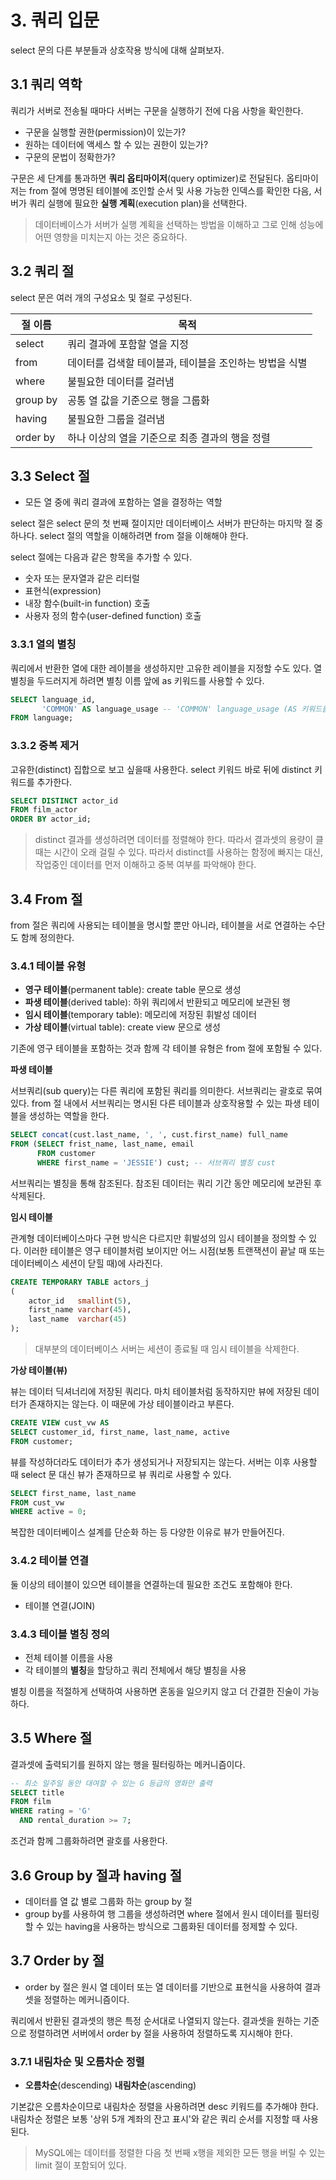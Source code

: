 # 3. 쿼리 입문

select 문의 다른 부분들과 상호작용 방식에 대해 살펴보자.

## 3.1 쿼리 역학

쿼리가 서버로 전송될 때마다 서버는 구문을 실행하기 전에 다음 사항을 확인한다.

- 구문을 실행할 권한(permission)이 있는가?
- 원하는 데이터에 액세스 할 수 있는 권한이 있는가?
- 구문의 문법이 정확한가?

구문은 세 단계를 통과하면 **쿼리 옵티마이저**(query optimizer)로 전달된다. 옵티마이저는 from 절에 명명된 테이블에
조인할 순서 및 사용 가능한 인덱스를 확인한 다음, 서버가 쿼리 실행에 필요한 **실행 계획**(execution plan)을 선택한다.

> 데이터베이스가 서버가 실행 계획을 선택하는 방법을 이해하고 그로 인해 성능에 어떤 영향을 미치는지 아는 것은 중요하다.

## 3.2 쿼리 절

select 문은 여러 개의 구성요소 및 절로 구성된다.

| 절 이름     | 목적                              |
|----------|---------------------------------|
| select   | 쿼리 결과에 포함할 열을 지정                |
| from     | 데이터를 검색할 테이블과, 테이블을 조인하는 방법을 식별 |
| where    | 불필요한 데이터를 걸러냄                   |
| group by | 공통 열 값을 기준으로 행을 그룹화             |
| having   | 불필요한 그룹을 걸러냄                    |
| order by | 하나 이상의 열을 기준으로 최종 결과의 행을 정렬     |

## 3.3 Select 절

- 모든 열 중에 쿼리 결과에 포함하는 열을 결정하는 역할

select 절은 select 문의 첫 번째 절이지만 데이터베이스 서버가 판단하는 마지막 절 중 하나다. select 절의 역할을 이해하려면
from 절을 이해해야 한다.

select 절에는 다음과 같은 항목을 추가할 수 있다.

- 숫자 또는 문자열과 같은 리터럴
- 표현식(expression)
- 내장 함수(built-in function) 호출
- 사용자 정의 함수(user-defined function) 호출

### 3.3.1 열의 별칭

쿼리에서 반환한 열에 대한 레이블을 생성하지만 고유한 레이블을 지정할 수도 있다. 열 별칭을 두드러지게 하려면 별칭 이름 앞에
as 키워드를 사용할 수 있다.

```sql
SELECT language_id,
       'COMMON' AS language_usage -- 'COMMON' language_usage (AS 키워드를 사용하지 않는 방법도 있다.)
FROM language;
```

### 3.3.2 중복 제거

고유한(distinct) 집합으로 보고 싶을때 사용한다. select 키워드 바로 뒤에 distinct 키워드를 추가한다.

```sql
SELECT DISTINCT actor_id
FROM film_actor
ORDER BY actor_id;
```

> distinct 결과를 생성하려면 데이터를 정렬해야 한다. 따라서 결과셋의 용량이 클 때는 시간이 오래 걸릴 수 있다. 따라서
> distinct를 사용하는 함정에 빠지는 대신, 작업중인 데이터를 먼저 이해하고 중복 여부를 파악해야 한다.

## 3.4 From 절

from 절은 쿼리에 사용되는 테이블을 명시할 뿐만 아니라, 테이블을 서로 연결하는 수단도 함께 정의한다.

### 3.4.1 테이블 유형

- **영구 테이블**(permanent table): create table 문으로 생성
- **파생 테이블**(derived table): 하위 쿼리에서 반환되고 메모리에 보관된 행
- **임시 테이블**(temporary table): 메모리에 저장된 휘발성 데이터
- **가상 테이블**(virtual table): create view 문으로 생성

기존에 영구 테이블을 포함하는 것과 함께 각 테이블 유형은 from 절에 포함될 수 있다.

**파생 테이블**

서브쿼리(sub query)는 다른 쿼리에 포함된 쿼리를 의미한다. 서브쿼리는 괄호로 묶여 있다. from 절 내에서 서브쿼리는 명시된
다른 테이블과 상호작용할 수 있는 파생 테이블을 생성하는 역할을 한다.

```sql
SELECT concat(cust.last_name, ', ', cust.first_name) full_name
FROM (SELECT frist_name, last_name, email
      FROM customer
      WHERE first_name = 'JESSIE') cust; -- 서브쿼리 별칭 cust
```

서브쿼리는 별칭을 통해 참조된다. 참조된 데이터는 쿼리 기간 동안 메모리에 보관된 후 삭제된다.

**임시 테이블**

관계형 데이터베이스마다 구현 방식은 다르지만 휘발성의 임시 테이블을 정의할 수 있다. 이러한 테이블은 영구 테이블처럼
보이지만 어느 시점(보통 트랜잭션이 끝날 때 또는 데이터베이스 세션이 닫힐 때)에 사라진다.

```sql
CREATE TEMPORARY TABLE actors_j
(
    actor_id   smallint(5),
    first_name varchar(45),
    last_name  varchar(45)
);
```

> 대부분의 데이터베이스 서버는 세션이 종료될 때 임시 테이블을 삭제한다.

**가상 테이블(뷰)**

뷰는 데이터 딕셔너리에 저장된 쿼리다. 마치 테이블처럼 동작하지만 뷰에 저장된 데이터가 존재하지는 않는다. 이 때문에
가상 테이블이라고 부른다.

```sql
CREATE VIEW cust_vw AS
SELECT customer_id, first_name, last_name, active
FROM customer;
```

뷰를 작성하더라도 데이터가 추가 생성되거나 저장되지는 않는다. 서버는 이후 사용할 때 select 문 대신 뷰가 존재하므로
뷰 쿼리로 사용할 수 있다.

```sql
SELECT first_name, last_name
FROM cust_vw
WHERE active = 0;
```

복잡한 데이터베이스 설계를 단순화 하는 등 다양한 이유로 뷰가 만들어진다.

### 3.4.2 테이블 연결

둘 이상의 테이블이 있으면 테이블을 연결하는데 필요한 조건도 포함해야 한다.

- 테이블 연결(JOIN)

### 3.4.3 테이블 별칭 정의

- 전체 테이블 이름을 사용
- 각 테이블의 **별칭**을 할당하고 쿼리 전체에서 해당 별칭을 사용

별칭 이름을 적절하게 선택하여 사용하면 혼동을 일으키지 않고 더 간결한 진술이 가능하다.

## 3.5 Where 절

결과셋에 출력되기를 원하지 않는 행을 필터링하는 메커니즘이다.

```sql
-- 최소 일주일 동안 대여할 수 있는 G 등급의 영화만 출력
SELECT title
FROM film
WHERE rating = 'G'
  AND rental_duration >= 7;
```

조건과 함께 그룹화하려면 괄호를 사용한다.

## 3.6 Group by 절과 having 절

- 데이터를 열 값 별로 그룹화 하는 group by 절
- group by를 사용하여 행 그룹을 생성하려면 where 절에서 원시 데이터를 필터링할 수 있는 having을 사용하는 방식으로
  그룹화된 데이터를 정제할 수 있다.

## 3.7 Order by 절

- order by 절은 원시 열 데이터 또는 열 데이터를 기반으로 표현식을 사용하여 결과셋을 정렬하는 메커니즘이다.

쿼리에서 반환된 결과셋의 행은 특정 순서대로 나열되지 않는다. 결과셋을 원하는 기준으로 정렬하려면 서버에서 order by 절을
사용하여 정렬하도록 지시해야 한다.

### 3.7.1 내림차순 및 오름차순 정렬

- **오름차순**(descending) **내림차순**(ascending)

기본값은 오름차순이므로 내림차순 정렬을 사용하려면 desc 키워드를 추가해야 한다. 내림차순 정렬은 보통 '상위 5개 계좌의
잔고 표시'와 같은 쿼리 순서를 지정할 때 사용된다.

> MySQL에는 데이터를 정렬한 다음 첫 번째 x행을 제외한 모든 행을 버릴 수 있는 limit 절이 포함되어 있다.